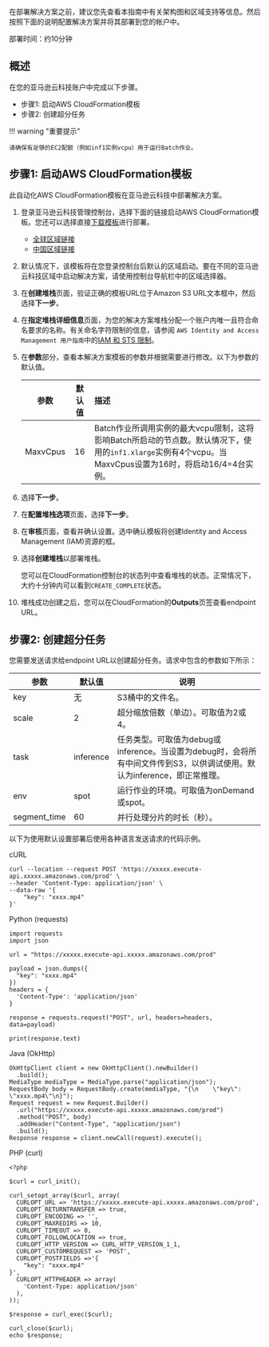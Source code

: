 在部署解决方案之前，建议您先查看本指南中有关架构图和区域支持等信息。然后按照下面的说明配置解决方案并将其部署到您的帐户中。

部署时间：约10分钟

## 概述
在您的亚马逊云科技账户中完成以下步骤。

- 步骤1: 启动AWS CloudFormation模板
- 步骤2: 创建超分任务

!!! warning "重要提示"

    请确保有足够的EC2配额（例如inf1实例vcpu）用于运行Batch作业。

## 步骤1: 启动AWS CloudFormation模板

此自动化AWS CloudFormation模板在亚马逊云科技中部署解决方案。

1. 登录亚马逊云科技管理控制台，选择下面的链接启动AWS CloudFormation模板。您还可以选择直接[下载模板][template]进行部署。

    - [全球区域链接][launch-template]
    - [中国区域链接][launch-template-cn]

2. 默认情况下，该模板将在您登录控制台后默认的区域启动。要在不同的亚马逊云科技区域中启动解决方案，请使用控制台导航栏中的区域选择器。
3. 在**创建堆栈**页面，验证正确的模板URL位于Amazon S3 URL文本框中，然后选择**下一步**。
4. 在**指定堆栈详细信息**页面，为您的解决方案堆栈分配一个账户内唯一且符合命名要求的名称。有关命名字符限制的信息，请参阅 `AWS Identity and Access Management 用户指南`中的[IAM 和 STS 限制][iam-limit]。
5. 在**参数**部分，查看本解决方案模板的参数并根据需要进行修改。以下为参数的默认值。

    |         参数        |    默认值    |                                                      描述                                                      |
    |:-------------------:|:------------:|:--------------------------------------------------------------------------------------------------------------|
    |  MaxvCpus | 16 | Batch作业所调用实例的最大vcpu限制，这将影响Batch所启动的节点数。默认情况下，使用的`inf1.xlarge`实例有4个vcpu。当MaxvCpus设置为16时，将启动16/4=4台实例。 |

6. 选择**下一步**。
7. 在**配置堆栈选项**页面，选择**下一步**。
8. 在**审核**页面，查看并确认设置。选中确认模板将创建Identity and Access Management (IAM)资源的框。
9. 选择**创建堆栈**以部署堆栈。

    您可以在CloudFormation控制台的状态列中查看堆栈的状态。正常情况下，大约十分钟内可以看到`CREATE_COMPLETE`状态。

10. 堆栈成功创建之后，您可以在CloudFormation的**Outputs**页签查看endpoint URL。

## 步骤2: 创建超分任务

您需要发送请求给endpoint URL以创建超分任务。请求中包含的参数如下所示：

| 参数 | 默认值 | 说明 |
|---|---|---|
| key | 无 | S3桶中的文件名。 |
| scale | 2 | 超分缩放倍数（单边）。可取值为2或4。 |
| task | inference | 任务类型。可取值为debug或inference。当设置为debug时，会将所有中间文件传到S3，以供调试使用。默认为inference，即正常推理。 |
| env | spot | 运行作业的环境。可取值为onDemand或spot。 |
| segment_time | 60 | 并行处理分片的时长（秒）。 |

以下为使用默认设置部署后使用各种语言发送请求的代码示例。

cURL

```
curl --location --request POST 'https://xxxxx.execute-api.xxxxx.amazonaws.com/prod' \
--header 'Content-Type: application/json' \
--data-raw '{
    "key": "xxxx.mp4"
}'
```

Python (requests)

```
import requests
import json

url = "https://xxxxx.execute-api.xxxxx.amazonaws.com/prod"

payload = json.dumps({
  "key": "xxxx.mp4"
})
headers = {
  'Content-Type': 'application/json'
}

response = requests.request("POST", url, headers=headers, data=payload)

print(response.text)
```

Java (OkHttp)

```
OkHttpClient client = new OkHttpClient().newBuilder()
  .build();
MediaType mediaType = MediaType.parse("application/json");
RequestBody body = RequestBody.create(mediaType, "{\n    \"key\": \"xxxx.mp4\"\n}");
Request request = new Request.Builder()
  .url("https://xxxxx.execute-api.xxxxx.amazonaws.com/prod")
  .method("POST", body)
  .addHeader("Content-Type", "application/json")
  .build();
Response response = client.newCall(request).execute();
```

PHP (curl)

```
<?php

$curl = curl_init();

curl_setopt_array($curl, array(
  CURLOPT_URL => 'https://xxxxx.execute-api.xxxxx.amazonaws.com/prod',
  CURLOPT_RETURNTRANSFER => true,
  CURLOPT_ENCODING => '',
  CURLOPT_MAXREDIRS => 10,
  CURLOPT_TIMEOUT => 0,
  CURLOPT_FOLLOWLOCATION => true,
  CURLOPT_HTTP_VERSION => CURL_HTTP_VERSION_1_1,
  CURLOPT_CUSTOMREQUEST => 'POST',
  CURLOPT_POSTFIELDS =>'{
    "key": "xxxx.mp4"
}',
  CURLOPT_HTTPHEADER => array(
    'Content-Type: application/json'
  ),
));

$response = curl_exec($curl);

curl_close($curl);
echo $response;
```

[template]:https://aws-gcr-solutions.s3.amazonaws.com/Aws-gcr-ai-super-resolution/latest/SuperResolutionStack.template
[launch-template]: https://console.aws.amazon.com/cloudformation/home?region=us-west-2#/stacks/new?stackName=SuperResolution&templateURL=https://aws-gcr-solutions.s3.amazonaws.com/Aws-gcr-ai-super-resolution/latest/SuperResolutionStack.template
[launch-template-cn]: https://console.amazonaws.cn/cloudformation/home?region=cn-north-1#/stacks/new?stackName=SuperResolution&templateURL=https://aws-gcr-solutions.s3.cn-north-1.amazonaws.com.cn/Aws-gcr-ai-super-resolution/latest/SuperResolutionStack.template
[iam-limit]: https://docs.aws.amazon.com/IAM/latest/UserGuide/reference_iam-quotas.html